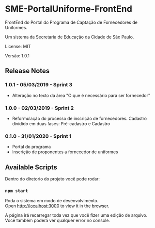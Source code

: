 # SME-PortalUniforme-FrontEnd

FrontEnd do Portal do Programa de Captação de Fornecedores de Uniformes. 

Um sistema da Secretaria de Educação da Cidade de São Paulo.

License: MIT

Versão: 1.0.1

## Release Notes ##

### 1.0.1 - 05/03/2019 - Sprint 3
* Alteração no texto da área "O que é necessário para ser fornecedor"

### 1.0.0 - 02/03/2019 - Sprint 2
* Reformulação do processo de inscrição de fornecedores. Cadastro dividido em duas fases: Pré-cadastro e Cadastro

### 0.1.0 - 31/01/2020 - Sprint 1
* Portal do programa 
* Inscrição de proponentes a fornecedor de uniformes



## Available Scripts

Dentro do diretorio do projeto você pode rodar:

### `npm start`

Roda o sistema em modo de desenvolvimento.<br>
Open [http://localhost:3000](http://localhost:3000) to view it in the browser.

A página irá recarregar toda vez que você fizer uma edição de arquivo.<br>
Você também poderá ver qualquer error no console.


